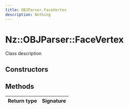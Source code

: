 ```yaml
---
title: OBJParser.FaceVertex
description: Nothing
---
```


# Nz::OBJParser::FaceVertex

Class description

## Constructors


## Methods

| Return type | Signature |
| ----------- | --------- |
